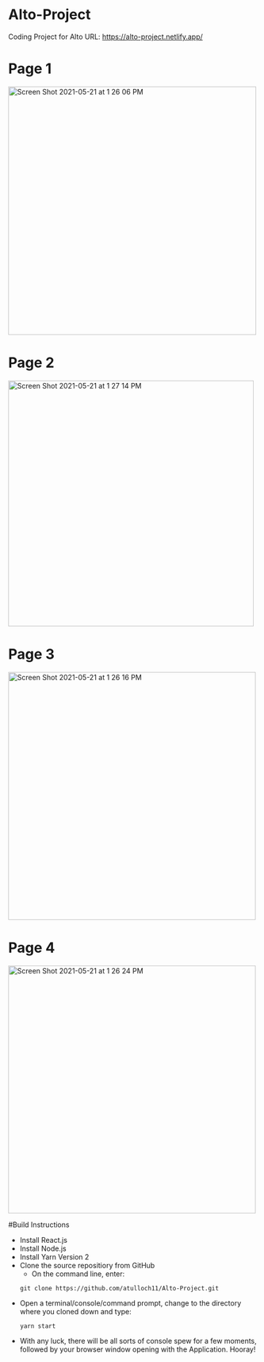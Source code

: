 # Alto-Project
Coding Project for Alto
URL: https://alto-project.netlify.app/


# Page 1
<img width="500" alt="Screen Shot 2021-05-21 at 1 26 06 PM" src="https://user-images.githubusercontent.com/50243619/119182181-354b6300-ba38-11eb-9d93-c5fe7aba3a0b.png">


# Page 2
<img width="495" alt="Screen Shot 2021-05-21 at 1 27 14 PM" src="https://user-images.githubusercontent.com/50243619/119182250-47c59c80-ba38-11eb-8122-8a9ef6d94bb5.png">

# Page 3
<img width="499" alt="Screen Shot 2021-05-21 at 1 26 16 PM" src="https://user-images.githubusercontent.com/50243619/119182271-4f854100-ba38-11eb-90e6-527e25d3eeaf.png">

# Page 4
<img width="499" alt="Screen Shot 2021-05-21 at 1 26 24 PM" src="https://user-images.githubusercontent.com/50243619/119182287-557b2200-ba38-11eb-89f2-9c89d6c9c801.png">

#Build Instructions

- Install React.js 
- Install Node.js
- Install Yarn Version 2
- Clone the source repositiory from GitHub
  - On the command line, enter:
  ```
  git clone https://github.com/atulloch11/Alto-Project.git
  ```
- Open a terminal/console/command prompt, change to the directory where you cloned down and type:
  ```
  yarn start
  ```
- With any luck, there will be all sorts of console spew for a few moments, followed by your browser window opening with the Application. Hooray!

